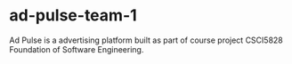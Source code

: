 # ad-pulse-team-1
Ad Pulse is a advertising platform built as part of course project CSCI5828 Foundation of Software Engineering.
